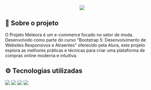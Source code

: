 <h1 align="center"><img src="https://github.com/natanD1/project-meteora/assets/123882798/a137fe3b-5612-455f-920c-95a40fbabde7"></h1>

<h2>📖 Sobre o projeto</h2>

<p>O Projeto Meteora é um e-commerce focado no setor de moda. Desenvolvido como parte do curso "Bootstrap 5: Desenvolvimento de Websites Responsivos e Atraentes" oferecido pela Alura, este projeto explora as melhores práticas e técnicas para criar uma plataforma de compras online moderna e intuitiva.
</p>

## ⚙ Tecnologias utilizadas
<div>
  <img src="https://img.shields.io/badge/bootstrap-%238511FA.svg?style=for-the-badge&logo=bootstrap&logoColor=white">
  <img src="https://img.shields.io/badge/javascript-%23323330.svg?style=for-the-badge&logo=javascript&logoColor=%23F7DF1E">
  <img src="https://img.shields.io/badge/html5-%23E34F26.svg?style=for-the-badge&logo=html5&logoColor=white">
  <img src="https://img.shields.io/badge/css3-%231572B6.svg?style=for-the-badge&logo=css3&logoColor=white)">
</div>
